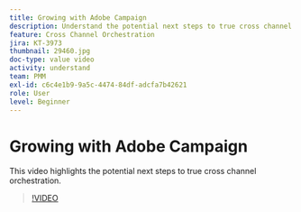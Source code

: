 ```yaml
---
title: Growing with Adobe Campaign
description: Understand the potential next steps to true cross channel orchestration.
feature: Cross Channel Orchestration
jira: KT-3973
thumbnail: 29460.jpg
doc-type: value video
activity: understand
team: PMM
exl-id: c6c4e1b9-9a5c-4474-84df-adcfa7b42621
role: User
level: Beginner
---
```

# Growing with Adobe Campaign

This video highlights the potential next steps to true cross channel orchestration.

>[!VIDEO](https://video.tv.adobe.com/v/29460?quality=12&learn=on)
